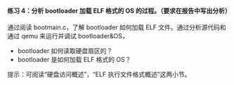 #### 练习 4：分析 bootloader 加载 ELF 格式的 OS 的过程。（要求在报告中写出分析）

通过阅读 bootmain.c，了解 bootloader 如何加载 ELF 文件。通过分析源代码和通过 qemu 来运行并调试 bootloader&OS，

- bootloader 如何读取硬盘扇区的？
- bootloader 是如何加载 ELF 格式的 OS？

提示：可阅读“硬盘访问概述”，“ELF 执行文件格式概述”这两小节。

